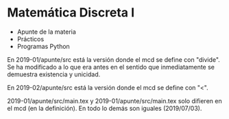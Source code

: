 # Matemática Discreta I
- Apunte de la materia
- Prácticos
- Programas Python  

En 2019-01/apunte/src está la versión donde el mcd se define con  "divide". Se ha modificado a lo que era antes en el sentido que inmediatamente se demuestra existencia y unicidad. 

En 2019-02/apunte/src está la versión donde el mcd se define con  "<".

2019-01/apunte/src/main.tex y 2019-01/apunte/src/main.tex solo difieren en el mcd (en la definición). En  todo lo demás son iguales (2019/07/03). 
